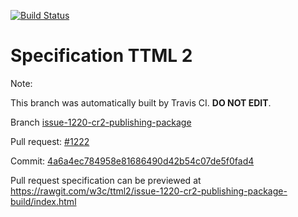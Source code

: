 [![Build Status](https://travis-ci.org/w3c/ttml2.svg?branch=issue-1220-cr2-publishing-package)](https://travis-ci.org/w3c/ttml2)


# Specification TTML 2


Note:


This branch was automatically built by Travis CI. <b>DO NOT EDIT</b>.


 Branch [issue-1220-cr2-publishing-package](https://github.com/w3c/ttml2/tree/issue-1220-cr2-publishing-package)


 Pull request: [#1222](https://github.com/w3c/ttml2/pull/1222)


 Commit: [4a6a4ec784958e81686490d42b54c07de5f0fad4](https://github.com/w3c/ttml2/commit/4a6a4ec784958e81686490d42b54c07de5f0fad4)

Pull request specification can be previewed at https://rawgit.com/w3c/ttml2/issue-1220-cr2-publishing-package-build/index.html



